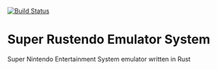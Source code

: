 [![Build Status](https://travis-ci.org/jeremiahbiard/sres-emulator.svg?branch=master)](https://travis-ci.org/jeremiahbiard/sres-emulator)

# Super Rustendo Emulator System

Super Nintendo Entertainment System emulator written in Rust
